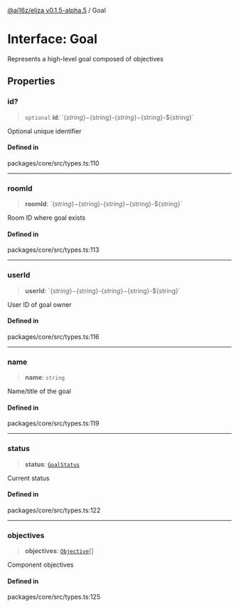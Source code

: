 [@ai16z/eliza v0.1.5-alpha.5](../index.md) / Goal

# Interface: Goal

Represents a high-level goal composed of objectives

## Properties

### id?

> `optional` **id**: \`$\{string\}-$\{string\}-$\{string\}-$\{string\}-$\{string\}\`

Optional unique identifier

#### Defined in

packages/core/src/types.ts:110

***

### roomId

> **roomId**: \`$\{string\}-$\{string\}-$\{string\}-$\{string\}-$\{string\}\`

Room ID where goal exists

#### Defined in

packages/core/src/types.ts:113

***

### userId

> **userId**: \`$\{string\}-$\{string\}-$\{string\}-$\{string\}-$\{string\}\`

User ID of goal owner

#### Defined in

packages/core/src/types.ts:116

***

### name

> **name**: `string`

Name/title of the goal

#### Defined in

packages/core/src/types.ts:119

***

### status

> **status**: [`GoalStatus`](../enumerations/GoalStatus.md)

Current status

#### Defined in

packages/core/src/types.ts:122

***

### objectives

> **objectives**: [`Objective`](Objective.md)[]

Component objectives

#### Defined in

packages/core/src/types.ts:125
